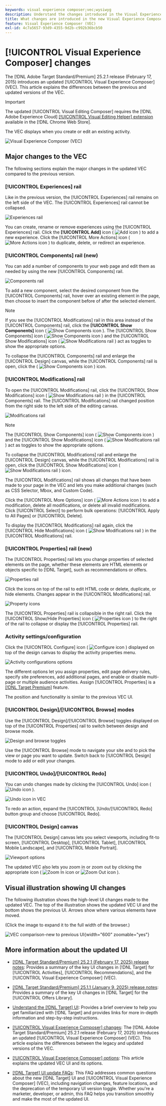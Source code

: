 ```yaml
---
keywords: visual experience composer;vec;wysiwyg
description: Understand the changes introduced in the Visual Experience Composer (VEC) in the Adobe Target 25.2.1 release (February 17, 2025).
title: What changes are introduced in the new Visual Experience Composer (VEC)?
feature: Visual Experience Composer (VEC)
exl-id: 4c7a5657-93d9-4355-9d2b-c992b36bcb50
---
```

# [!UICONTROL Visual Experience Composer] changes

The [!DNL Adobe Target Standard/Premium] 25.2.1 release (February 17, 2015) introduces an updated [!UICONTROL Visual Experience Composer] (VEC). This article explains the differences between the previous and updated versions of the VEC.

>[!IMPORTANT]
>
>The updated [!UICONTROL Visual Editing Composer] requires the [!DNL Adobe Experience Cloud] [[!UICONTROL Visual Editing Helper] extension](/help/main/c-experiences/c-visual-experience-composer/r-troubleshoot-composer/visual-editing-helper-extension.md) available in the [!DNL Chrome Web Store].

The VEC displays when you create or edit an existing activity.

![Visual Experience Composer (VEC)](/help/main/c-experiences/c-visual-experience-composer/assets/vec-highlight-refresh.png)

## Major changes to the VEC

The following sections explain the major changes in the updated VEC compared to the previous version.

### [!UICONTROL Experiences] rail

Like in the previous version, the [!UICONTROL Experiences] rail remains on the left side of the VEC. The [!UICONTROL Experiences] rail cannot be collapsed.

![Experiences rail](/help/main/c-experiences/c-visual-experience-composer/assets/experiences-panel.png)

You can create, rename or remove experiences using the [!UICONTROL Experiences] rail. Click the **[!UICONTROL Add]** icon ( ![Add icon](/help/main/assets/icons/Add.svg) ) to add a new experience. Click the [!UICONTROL More Actions] icon ( ![More Actions icon](/help/main/assets/icons/MoreSmall.svg) ) to duplicate, delete, or redirect an experience.

### [!UICONTROL Components] rail (new)

You can add a number of components to your web page and edit them as needed by using the new [!UICONTROL Components] rail.

![Components rail](/help/main/c-experiences/c-visual-experience-composer/assets/components-panel.png)

To add a new component, select the desired component from the [!UICONTROL Components] rail, hover over an existing element in the page, then choose to insert the component before of after the selected element.

>[!NOTE]
>
>If you see the [!UICONTROL Modifications] rail in this area instead of the [!UICONTROL Components] rail, click the **[!UICONTROL Show Components]** icon ( ![Show Components icon](/help/main/assets/icons/Add.svg) ). The [!UICONTROL Show Components] icon ( ![Show Components icon](/help/main/assets/icons/Add.svg) ) and the [!UICONTROL Show Modifications] icon ( ![Show Modifications rail](/help/main/assets/icons/History.svg) ) act as toggles to show the appropriate options.
>
>To collapse the [!UICONTROL Components] rail and enlarge the [!UICONTROL Design] canvas, while the [!UICONTROL Components] rail is open, click the ( ![Show Components icon](/help/main/assets/icons/Add.svg) ) icon.

### [!UICONTROL Modifications] rail

To open the [!UICONTROL Modifications] rail, click the [!UICONTROL Show Modifications] icon ( ![Show Modifications rail](/help/main/assets/icons/History.svg) ) in the [!UICONTROL Components] rail. The [!UICONTROL Modifications] rail changed position from the right side to the left side of the editing canvas.

![Modifications rail](/help/main/c-experiences/c-visual-experience-composer/assets/modifications-panel.png)

>[!NOTE]
>
>The [!UICONTROL Show Components] icon ( ![Show Components icon](/help/main/assets/icons/Add.svg) ) and the [!UICONTROL Show Modifications] icon ( ![Show Modifications rail](/help/main/assets/icons/History.svg) ) act as toggles to show the appropriate options. 
>
>To collapse the [!UICONTROL Modifications] rail and enlarge the [!UICONTROL Design] canvas, while the [!UICONTROL Modifications] rail is open, click the [!UICONTROL Show Modifications] icon ( ![Show Modifications rail](/help/main/assets/icons/History.svg) ) icon.

The [!UICONTROL Modifications] rail shows all changes that have been made to your page in the VEC and lets you make additional changes (such as CSS Selector, Mbox, and Custom Code).

Click the [!UICONTROL More Options] icon ( ![More Actions icon](/help/main/assets/icons/MoreSmall.svg) ) to add a modification, delete all modifications, or delete all invalid modifications. Click [!UICONTROL Select] to perform bulk operations: [!UICONTROL Apply to All Pages] or [!UICONTROL Delete].

To display the [!UICONTROL Modifications] rail again, click the [!UICONTROL Hide Modifications] icon ( ![Show Modifications rail](/help/main/assets/icons/History.svg) ) in the [!UICONTROL Modifications] rail.

### [!UICONTROL Properties] rail (new)

The [!UICONTROL Properties] rail lets you change properties of selected elements on the page, whether these elements are HTML elements or objects specific to [!DNL Target], such as recommendations or offers.

![Properties rail](/help/main/c-experiences/c-visual-experience-composer/assets/properties-panel.png)

Click the icons on top of the rail to edit HTML code or delete, duplicate, or hide elements. Changes appear in the [!UICONTROL Modifications] rail.

![Property icons](/help/main/c-experiences/c-visual-experience-composer/assets/options-icons.png)

The [!UICONTROL Properties] rail is collapsible in the right rail. Click the [!UICONTROL Show/Hide Properties] icon ( ![Properties icon](/help/main/assets/icons/Propertie.svg) ) to the right of the rail to collapse or display the [!UICONTROL Properties] rail.

### Activity settings/configuration

Click the [!UICONTROL Configure] icon ( ![Configure icon](/help/main/assets/icons/Setting.svg) ) displayed on top of the design canvas to display the activity properties menu.

![Activity configurations options](/help/main/c-experiences/c-visual-experience-composer/assets/configure-options.png)

The different options let you assign properties, edit page delivery rules, specify site preferences, add additional pages, and enable or disable multi-page or multiple audience activities. Assign [!UICONTROL Properties] is a [[!DNL Target Premium]](/help/main/c-intro/intro.md#premium) feature. 

The position and functionality is similar to the previous VEC UI.

### [!UICONTROL Design]/[!UICONTROL Browse] modes

Use the [!UICONTROL Design]/[!UICONTROL Browse] toggles displayed on top of the [!UICONTROL Properties] rail to switch between design and browse mode.

![Design and browse toggles](/help/main/c-experiences/c-visual-experience-composer/assets/design-browse-mode.png)

Use the [!UICONTROL Browse] mode to navigate your site and to pick the view or page you want to update. Switch back to [!UICONTROL Design] mode to add or edit your changes.

### [!UICONTROL Undo]/[!UICONTROL Redo]

You can undo changes made by clicking the [!UICONTROL Undo] icon ( ![Undo icon](/help/main/assets/icons/Undo.svg) ). 

![Undo icon in VEC](/help/main/c-experiences/c-visual-experience-composer/assets/undo.png)

To redo an action, expand the [!UICONTROL ]Undo/[!UICONTROL Redo] button group and choose [!UICONTROL Redo].

### [!UICONTROL Design] canvas

The [!UICONTROL Design] canvas lets you select viewports, including fit-to screen, [!UICONTROL Desktop], [!UICONTROL Tablet], [!UICONTROL Mobile Landscape], and [!UICONTROL Mobile Portrait].

![Viewport options](/help/main/c-experiences/c-visual-experience-composer/assets/viewports.png)

The updated VEC also lets you zoom in or zoom out by clicking the appropriate icon ( ![Zoom In icon](/help/main/assets/icons/ZoomIn.svg) or ![Zoom Out icon](/help/main/assets/icons/ZoomOut.svg) ).

## Visual illustration showing UI changes

The following illustration shows the high-level UI changes made to the updated VEC. The top of the illustration shows the updated VEC UI and the bottom shows the previous UI. Arrows show where various elements have moved.

(Click the image to expand it to the full width of the browser.) 

![VEC comparison-new to previous UI](/help/main/c-experiences/c-visual-experience-composer/assets/vec-comparison.png){width="600" zoomable="yes"}

## More information about the updated UI

* [[!DNL Target Standard/Premium] 25.2.1 (February 17, 2025) release notes](/help/main/r-release-notes/release-notes-for-previous-releases.md#ui-update-2): Provides a summary of the key UI changes in [!DNL Target] for [!UICONTROL Activities], [!UICONTROL Recommendations], and the [!UICONTROL Visual Experience Composer] (VEC).

* [[!DNL Target Standard/Premium] 25.1.1 (January 9, 2025) release notes](/help/main/r-release-notes/release-notes-for-previous-releases.md#ui-update-1): Provides a summary of the key UI changes in [!DNL Target] for the [!UICONTROL Offers Library].

* [Understand the [!DNL Target] UI](/help/main/c-intro/understand-the-target-ui.md): Provides a brief overview to help you get familiarized with [!DNL Target] and provides links for more in-depth information and step-by-step instructions.

* [[!UICONTROL Visual Experience Composer] changes](/help/main/c-experiences/c-visual-experience-composer/vec-changes.md): The [!DNL Adobe Target Standard/Premium] 25.2.1 release (February 17, 2025) introduces an updated [!UICONTROL Visual Experience Composer] (VEC). This article explains the differences between the legacy and updated versions of the VEC.

* [[!UICONTROL Visual Experience Composer] options](/help/main/c-experiences/c-visual-experience-composer/viztarget-options.md): This article explains the updated VEC UI and its options.

* [[!DNL Target] UI update FAQs](/help/main/c-intro/updated-ui-faq.md): This FAQ addresses common questions about the new [!DNL Target] UI and [!UICONTROL Visual Experience Composer] (VEC), including navigation changes, feature locations, and the deprecation of the temporary UI version toggle. Whether you're a marketer, developer, or admin, this FAQ helps you transition smoothly and make the most of the updated UI.